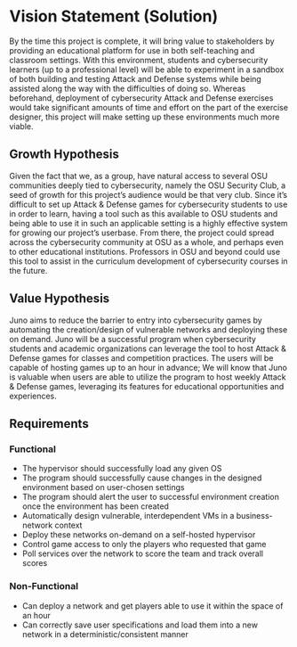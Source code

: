 # Vision Statement (Solution)

By the time this project is complete, it will bring value to stakeholders by providing an educational platform for use in both self-teaching and classroom settings. With this environment, students and cybersecurity learners (up to a professional level) will be able to experiment in a sandbox of both building and testing Attack and Defense systems while being assisted along the way with the difficulties of doing so. Whereas beforehand, deployment of cybersecurity Attack and Defense exercises would take significant amounts of time and effort on the part of the exercise designer, this project will make setting up these environments much more viable.

## Growth Hypothesis

Given the fact that we, as a group, have natural access to several OSU communities deeply tied to cybersecurity, namely the OSU Security Club, a seed of growth for this project’s audience would be that very club. Since it’s difficult to set up Attack & Defense games for cybersecurity students to use in order to learn, having a tool such as this available to OSU students and being able to use it in such an applicable setting is a highly effective system for growing our project’s userbase. From there, the project could spread across the cybersecurity community at OSU as a whole, and perhaps even to other educational institutions. Professors in OSU and beyond could use this tool to assist in the curriculum development of cybersecurity courses in the future.

## Value Hypothesis

Juno aims to reduce the barrier to entry into cybersecurity games by automating the creation/design of vulnerable networks and deploying these on demand. Juno will be a successful program when cybersecurity students and academic organizations can leverage the tool to host Attack & Defense games for classes and competition practices. The users will be capable of hosting games up to an hour in advance; We will know that Juno is valuable when users are able to utilize the program to host weekly Attack & Defense games, leveraging its features for educational opportunities and experiences.

## Requirements

### Functional

- The hypervisor should successfully load any given OS
- The program should successfully cause changes in the designed environment based on user-chosen settings
- The program should alert the user to successful environment creation once the environment has been created
- Automatically design vulnerable, interdependent VMs in a business-network context
- Deploy these networks on-demand on a self-hosted hypervisor
- Control game access to only the players who requested that game
- Poll services over the network to score the team and track overall scores

### Non-Functional

- Can deploy a network and get players able to use it within the space of an hour
- Can correctly save user specifications and load them into a new network in a deterministic/consistent manner